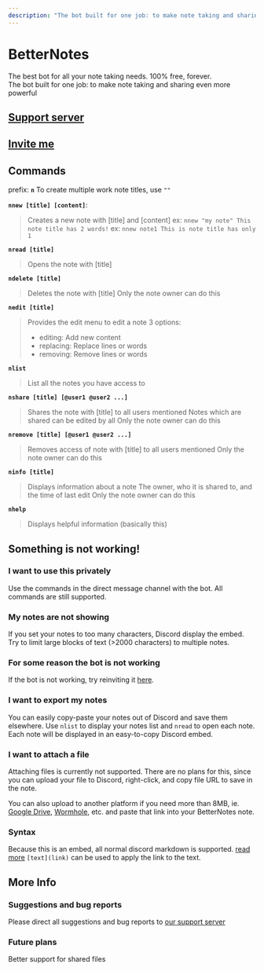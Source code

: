```yaml
---
description: "The bot built for one job: to make note taking and sharing even more powerful"
---
```


# BetterNotes
<div class="text-xl">The best bot for all your note taking needs. 100% free, forever.</div>
The bot built for one job: to make note taking and sharing even more powerful

## [Support server](https://thymedev.github.io/discord)
## [Invite me](https://thymedev.github.io/invite/betternotes)

## Commands
prefix: **`n`**
To create multiple work note titles, use `""`

**`nnew [title] [content]`**: 
> Creates a new note with [title] and [content]
> ex: `nnew "my note" This note title has 2 words!`
> ex: `nnew note1 This is note title has only 1`

**`nread [title]`**
> Opens the note with [title]

**`ndelete [title]`**
> Deletes the note with [title]
> Only the note owner can do this

**`nedit [title]`**
> Provides the edit menu to edit a note
> 3 options:
> - editing: Add new content
> - replacing: Replace lines or words
> - removing: Remove lines or words 

**`nlist`**
> List all the notes you have access to

**`nshare [title] [@user1 @user2 ...]`**
> Shares the note with [title] to all users mentioned
> Notes which are shared can be edited by all
> Only the note owner can do this

**`nremove [title] [@user1 @user2 ...]`**
> Removes access of note with [title] to all users mentioned
> Only the note owner can do this

**`ninfo [title]`**
> Displays information about a note
> The owner, who it is shared to, and the time of last edit
> Only the note owner can do this

**`nhelp`**
> Displays helpful information (basically this)

## Something is not working!
### I want to use this privately
Use the commands in the direct message channel with the bot. All commands are still supported.

### My notes are not showing
If you set your notes to too many characters, Discord display the embed.
Try to limit large blocks of text (>2000 characters) to multiple notes.
### For some reason the bot is not working
If the bot is not working, try reinviting it [here](https://thymedev.github.io/invite/betternotes).

### I want to export my notes
You can easily copy-paste your notes out of Discord and save them elsewhere. Use `nlist` to display your notes list and `nread` to open each note. Each note will be displayed in an easy-to-copy Discord embed.

### I want to attach a file
Attaching files is currently not supported. There are no plans for this, since you can upload your file to Discord, right-click, and copy file URL to save in the note.

You can also upload to another platform if you need more than 8MB, ie. [Google Drive](https://drive.google.com), [Wormhole](https://wormhole.app/), etc. and paste that link into your BetterNotes note.

### Syntax
Because this is an embed, all normal discord markdown is supported. [read more](https://support.discord.com/hc/en-us/articles/210298617-Markdown-Text-101-Chat-Formatting-Bold-Italic-Underline-)
`[text](link)` can be used to apply the link to the text.

## More Info
### Suggestions and bug reports
Please direct all suggestions and bug reports to [our support server](https://thymedev.github.io/discord)

### Future plans
Better support for shared files
